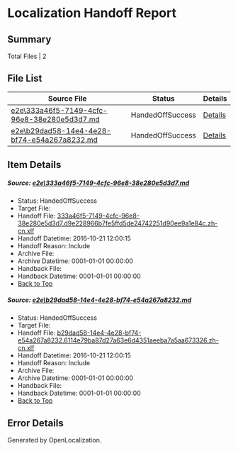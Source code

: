 # <a name='report-top'></a> Localization Handoff Report

## Summary
 Total Files | 2

## File List
 Source File | Status | Details 
 ----------- | ------ | ------- 
 [e2e\333a46f5-7149-4cfc-96e8-38e280e5d3d7.md](https://github.com/OpenLocalizationTestOrg/ol-test0/blob/4e6a5400ff6784ada03db5e4b069bf7ba9819394/e2e/333a46f5-7149-4cfc-96e8-38e280e5d3d7.md) | HandedOffSuccess | [Details](#a281a335e32f4b106dba2dc14f63d03805c808e41)
 [e2e\b29dad58-14e4-4e28-bf74-e54a267a8232.md](https://github.com/OpenLocalizationTestOrg/ol-test0/blob/4e6a5400ff6784ada03db5e4b069bf7ba9819394/e2e/b29dad58-14e4-4e28-bf74-e54a267a8232.md) | HandedOffSuccess | [Details](#ac553540ab26941f5cb4fdfebe5632c67e10f3862)

## Item Details
##### <a name='a281a335e32f4b106dba2dc14f63d03805c808e41'></a> Source: [e2e\333a46f5-7149-4cfc-96e8-38e280e5d3d7.md](https://github.com/OpenLocalizationTestOrg/ol-test0/blob/4e6a5400ff6784ada03db5e4b069bf7ba9819394/e2e/333a46f5-7149-4cfc-96e8-38e280e5d3d7.md)
* Status: HandedOffSuccess
* Target File: 
* Handoff File: [333a46f5-7149-4cfc-96e8-38e280e5d3d7.d9e228966b7fe5ffd5de24742251d90ee9a1e84c.zh-cn.xlf](https://github.com/OpenLocalizationTestOrg/ol-test0-handoff/blob/325fbf02acfca86034382bfa83542a46e79028fa/ol-handoff/OpenLocalizationTestOrg/ol-test0-zhcn/shujia/ht/333a46f5-7149-4cfc-96e8-38e280e5d3d7.d9e228966b7fe5ffd5de24742251d90ee9a1e84c.zh-cn.xlf)
* Handoff Datetime: 2016-10-21 12:00:15
* Handoff Reason: Include
* Archive File: 
* Archive Datetime: 0001-01-01 00:00:00
* Handback File: 
* Handback Datetime: 0001-01-01 00:00:00
* [Back to Top](#report-top)

##### <a name='ac553540ab26941f5cb4fdfebe5632c67e10f3862'></a> Source: [e2e\b29dad58-14e4-4e28-bf74-e54a267a8232.md](https://github.com/OpenLocalizationTestOrg/ol-test0/blob/4e6a5400ff6784ada03db5e4b069bf7ba9819394/e2e/b29dad58-14e4-4e28-bf74-e54a267a8232.md)
* Status: HandedOffSuccess
* Target File: 
* Handoff File: [b29dad58-14e4-4e28-bf74-e54a267a8232.6114e79ba87d27a63e6d4351aeeba7a5aa673326.zh-cn.xlf](https://github.com/OpenLocalizationTestOrg/ol-test0-handoff/blob/325fbf02acfca86034382bfa83542a46e79028fa/ol-handoff/OpenLocalizationTestOrg/ol-test0-zhcn/shujia/ht/b29dad58-14e4-4e28-bf74-e54a267a8232.6114e79ba87d27a63e6d4351aeeba7a5aa673326.zh-cn.xlf)
* Handoff Datetime: 2016-10-21 12:00:15
* Handoff Reason: Include
* Archive File: 
* Archive Datetime: 0001-01-01 00:00:00
* Handback File: 
* Handback Datetime: 0001-01-01 00:00:00
* [Back to Top](#report-top)


## Error Details

Generated by OpenLocalization.
